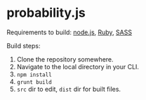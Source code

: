 probability.js
==============

Requirements to build: [node.js](http://nodejs.org/download), [Ruby](https://www.ruby-lang.org/en/installation), [SASS](http://sass-lang.com/install)

Build steps:

1. Clone the repository somewhere.
2. Navigate to the local directory in your CLI.
3. `npm install`
4. `grunt build`
5. `src` dir to edit, `dist` dir for built files.
